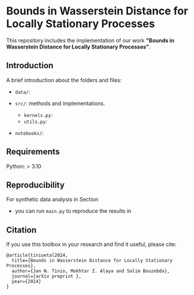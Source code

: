 
# Bounds in Wasserstein Distance for Locally Stationary Processes
This repository includes the implementation of our work **"Bounds in Wasserstein Distance for Locally Stationary Processes"**.

## Introduction
A brief introduction about the folders and files:
* `data/`:

* `src/`: methods and implementations.
    * `kernels.py`:
    * `utils.py`:
  
* `notebooks/`:

## Requirements
Python: > 3.10


## Reproducibility
For synthetic data analysis in Section
* you can run `main.py` to reproduce the results in

## Citation
If you use this toolbox in your research and find it useful, please cite:
```
@article{tinioetal2024,
  title={Bounds in Wasserstein Distance for Locally Stationary Processes},
  author={Jan N. Tinio, Mokhtar Z. Alaya and Salim Bouzebda},
  journal={arXiv preprint },
  year={2024}
}
```